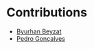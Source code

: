 # Contributions

- [Byurhan Beyzat](https://github.com/byurhanbeyzat)
- [Pedro Gonçalves](https://github.com/Pedrocssg)
